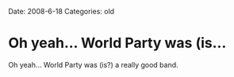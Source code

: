 Date: 2008-6-18
Categories: old

# Oh yeah... World Party was (is...

Oh yeah... World Party was (is?) a really good band.
